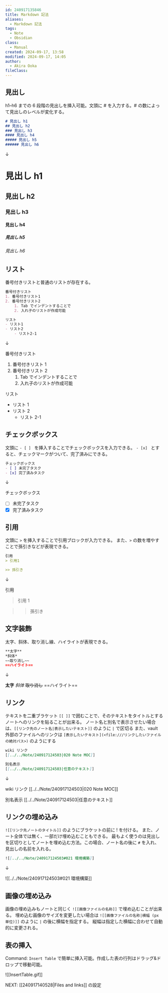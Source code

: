 ```yaml
---
id: 240917135846
title: Markdown 記法
aliases:
  - Markdown 記法
tags:
  - Note
  - Obsidian
class:
  - Manual
created: 2024-09-17, 13:58
modified: 2024-09-17, 14:05
author:
  - Akira Ooka
fileClass:
---
```

## 見出し
h1–h6 までの 6 段階の見出しを挿入可能。文頭に # を入力する。# の数によって見出しのレベルが変化する。

```markdown
# 見出し h1 
## 見出し h2 
### 見出し h3 
#### 見出し h4 
##### 見出し h5 
###### 見出し h6 
```

↓

# 見出し h1
## 見出し h2
### 見出し h3
#### 見出し h4
##### 見出し h5
###### 見出し h6

## リスト
番号付きリストと普通のリストが存在する。

```markdown
番号付きリスト
1. 番号付きリスト1
2. 番号付きリスト2
	1. Tab でインデントすることで
	2. 入れ子のリストが作成可能

リスト
- リスト1
- リスト2
	- リスト2-1
```

↓

番号付きリスト
1. 番号付きリスト 1
2. 番号付きリスト 2
	1. Tab でインデントすることで
	2. 入れ子のリストが作成可能

リスト
- リスト 1
- リスト 2
	- リスト 2-1

## チェックボックス
文頭に `- [ ] ` を挿入することでチェックボックスを入力できる。
`- [x] ` とすると、チェックマークがついて、完了済みにできる。

```markdown
チェックボックス
- [ ] 未完了タスク
- [x] 完了済みタスク
```

↓

チェックボックス
- [ ] 未完了タスク
- [x] 完了済みタスク

## 引用
文頭に `>` を挿入することで引用ブロックが入力できる。
また、`>` の数を増やすことで孫引きなどが表現できる。

```markdown
引用
> 引用1

>> 孫引き
```

↓

引用

> 引用 1

>> 孫引き

## 文字装飾
太字、斜体、取り消し線、ハイライトが表現できる。

```markdown
**太字**
*斜体*
~~取り消し~~
==ハイライト==
```

↓

**太字**
*斜体*
~~取り消し~~
==ハイライト==

## リンク
テキストを二重ブラケット `[[ ]]` で囲むことで、そのテキストをタイトルとするノートへのリンクを貼ることが出来る。
ノート名と別名で表示させたい場合は、`[[リンク先のノート名|表示したいテキスト]]` のように `|` で区切る
また、vault 外部のファイルへのリンクは `[表示したいテキスト](<file:///リンクしたいファイルの絶対パス>)` のようにする

```markdown
wiki リンク
[[../../Note/240917124503|020 Note MOC]]

別名表示
[[../../Note/240917124503|任意のテキスト]]
```

↓

wiki リンク
[[../../Note/240917124503|020 Note MOC]]

別名表示
[[../../Note/240917124503|任意のテキスト]]

## リンクの埋め込み
`![[リンク先ノートのタイトル]]` のようにブラケットの前に ! を付ける。
また、ノート全体では無く、一部だけ埋め込むこともできる。
最もよく使うのは見出しを区切りとしてノートを埋め込む方法。この場合、ノート名の後に `#` を入れ、見出しの名前を入れる。

```markdown
![[../../Note/240917124503#021 環境構築]]
```

↓

![[../../Note/240917124503#021 環境構築]]

## 画像の埋め込み
画像の埋め込みもノートと同じく `![[画像ファイルの名称]]` で埋め込むことが出来る。
埋め込む画像のサイズを変更したい場合は `![[画像ファイルの名称|横幅 (px 単位)]]` のように `|` の後に横幅を指定する。
縦幅は指定した横幅に合わせて自動的に変更される。

## 表の挿入
Command: `Insert Table` で簡単に挿入可能。作成した表の行列はドラッグ&ドロップで移動可能。

![[InsertTable.gif]]

NEXT: [[240917140528|Files and links]] の設定